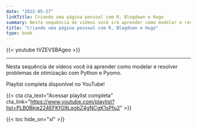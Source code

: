 ```yaml
---
date: "2022-05-27"
linkTitle: Criando uma página pessoal com R, Blogdown e Hugo
summary: Nesta sequência de vídeos você irá aprender como modelar e resolver problemas de otimização com Python e Pyomo.
title: "Criando uma página pessoal com R, Blogdown e Hugo"
type: book
---
```


{{< youtube tVZEVSBAgeo >}}

<hr>

Nesta sequência de vídeos você irá aprender como modelar e resolver problemas de otimização com Python e Pyomo.

Playlist completa disponível no YouTube!

{{< cta cta_text="Acessar playlist completa" cta_link="https://www.youtube.com/playlist?list=PLB0Bkje224EFKfG9LqgbZ4gNCgK1sPfu2" >}}

{{< toc hide_on="xl" >}}